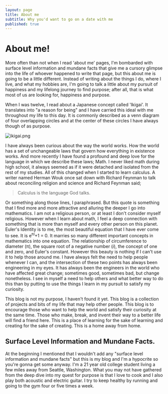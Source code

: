```yaml
---
layout: page
title: About me
subtitle: Why you'd want to go on a date with me
published: true
---
```

# About me!

More often than not when I read 'about me' pages, I'm bombarded with surface level information and mundane facts that give me a cursory glimpse into the life of whoever happened to write that page, but this about me is going to be a little different. Instead of writing about the things I do, where I live, and what my hobbies are, I'm going to talk a little about my pursuit of happiness and my lifelong journey to find purpose; after all, that is what most of us are looking for, happiness and purpose.

When I was twelve, I read about a Japanese concept called 'Ikigai'. It translates into "a reason for being" and I have carried this ideal with me throughout my life to this day. It is commonly described as a venn diagram of four overlapping circles and at the center of these circles I have always though of as purpose.

![ikigai.png]({{site.baseurl}}/img/ikigai.png)

I have always been curious about the way the world works. How the world has a set of unchangeable laws that govern how everything in existence works. And more recently I have found a profound and deep love for the language in which we describe these laws; Math. I never liked math during high school, it always seemed as if it were detached and isolated from the rest of my studies. All of this changed when I started to learn calculus. A writer named Herman Wouk once sat down with Richard Feynman to talk about reconciling religion and science and Richard Feynman said;

> Calculus is the language God talks.


Or something along those lines, I paraphrased. But this quote is something that I find more and more attractive and alluring the deeper I go into mathematics. I am not a religious person, or at least I don't consider myself religious. However when I learn about math, I feel a deep connection with something that is more than myself and every other person on this planet. Euler's Identity is to me, the most beautiful equation that I have ever come to see. It is e<sup>π*i*</sup>+1 = 0. It marries so many different important concepts in mathematics into one equation. The relationship of circumference to diameter (π), the square root of a negative number (*i*), the concept of one and zero, and Euler's constant.  However this beauty is nothing if I can't use it to help those around me. I have always felt the need to help people whenever I can, and the intersection of these two points has always been engineering in my eyes. It has always been the engineers in the world who have affected great change; sometimes good, sometimes bad, but change nonetheless. I see in myself a need to help others and what better way to do this than by putting to use the things I learn in my pursuit to satisfy my curiosity.

This blog is not my purpose, I haven't found it yet. This blog is a collection of projects and bits of my life that may help other people. This blog is to encourage those who want to help the world and satisfy their curiosity at the same time. Those who make, break, and invent their way to a better life will find a friend here. This is a place of learning for the sake of learning and creating for the sake of creating. This is a home away from home.

## Surface Level Information and Mundane Facts.

At the beginning I mentioned that I wouldn't add any "surface level information and mundane facts" but this is my blog and I'm a hypocrite so you're gonna get some anyway. I'm a 21 year old college student living a few miles away from Seattle, Washington. What you may not have gathered from the deep dive into my quest for purpose is that I love to cook and I also play both acoustic and electric guitar. I try to keep healthy by running and going to the gym four or five times a week.
